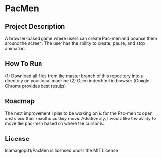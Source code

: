 # PacMen
## Project Description
A browser-based game where users can create Pac-men and bounce them around the screen. The user has the ability to create, pause, and stop animation.
## How To Run
(1) Download all files from the master branch of this repository into a directory on your local machine 
(2) Open index.html in browser (Google Chrome provides best results)
## Roadmap
The next improvement I plan to be working on is for the Pac-men to open and close their mouths as they move. Additionally, I would like the ability to move the pac-men based on where the cursor is.
## License
lcamargop01/PacMen is licensed under the MIT License

